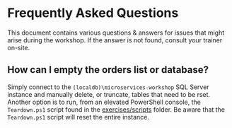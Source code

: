# Frequently Asked Questions

This document contains various questions & answers for issues that might arise during the workshop. If the answer is not found, consult your trainer on-site.

## How can I empty the orders list or database?

Simply connect to the `(localdb)\microservices-workshop` SQL Server instance and manually delete, or truncate, tables that need to be rset. Another option is to run, from an elevated PowerShell console, the `Teardown.ps1` script found in the [exercises/scripts](exercises/scripts) folder. Be aware that the `Teardown.ps1` script will reset the entire instance.
